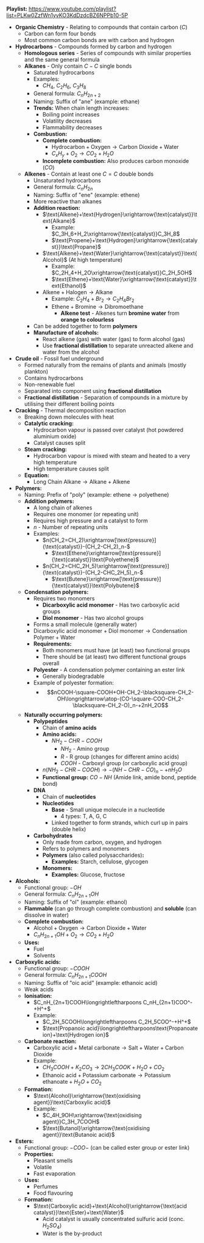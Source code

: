 **Playlist:** https://www.youtube.com/playlist?list=PLKw0ZzfWn1yvKO3KdDzdcBZ6NPPb10-5P

- **Organic Chemistry** - Relating to compounds that contain carbon ($C$)
	- Carbon can form four bonds
	- Most common carbon bonds are with carbon and hydrogen
- **Hydrocarbons** - Compounds formed by carbon and hydrogen
	- **Homologous series** - Series of compounds with similar properties and the same general formula
	- **Alkanes** - Only contain $C-C$ single bonds
		- Saturated hydrocarbons
		- Examples:
			- $CH_4$, $C_2H_6$, $C_3H_8$
		- General formula: $C_nH_{2n+2}$
		- Naming: Suffix of "ane" (example: $\text{ethane}$)
		- **Trends:** When chain length increases:
			- Boiling point increases
			- Volatility decreases
			- Flammability decreases
		- **Combustion:**
			- **Complete combustion:**
				- $\text{Hydrocarbon}+\text{Oxygen}\longrightarrow\text{Carbon Dioxide}+\text{Water}$
				- $C_xH_y+O_2\longrightarrow CO_2 + H_2O$
			- **Incomplete combustion:** Also produces carbon monoxide ($CO$)
	- **Alkenes** - Contain at least one $C=C$ double bonds
		- Unsaturated hydrocarbons
		- General formula: $C_nH_{2n}$
		- Naming: Suffix of "ene" (example: $\text{ethene}$)
		- More reactive than alkanes
		- **Addition reaction:**
			- $\text{Alkene}+\text{Hydrogen}\xrightarrow{\text{catalyst}}\text{Alkane}$
				- Example: $C_3H_6+H_2\xrightarrow{\text{catalyst}}C_3H_8$
				- $\text{Propene}+\text{Hydrogen}\xrightarrow{\text{catalyst}}\text{Propane}$
			- $\text{Alkene}+\text{Water}\xrightarrow{\text{catalyst}}\text{Alcohol}$ (At high temperature)
				- Example: $C_2H_4+H_2O\xrightarrow{\text{catalyst}}C_2H_5OH$
				- $\text{Ethene}+\text{Water}\xrightarrow{\text{catalyst}}\text{Ethanol}$
			- $\text{Alkene}+\text{Halogen}\longrightarrow\text{Alkane}$
				- Example: $C_2H_4+Br_2\longrightarrow C_2H_4Br_2$
				- $\text{Ethene}+\text{Bromine}\longrightarrow\text{Dibromoethane}$
					- **Alkene test** - Alkenes turn **bromine water** from **orange to colourless**
		- Can be added together to form **polymers**
		- **Manufacture of alcohols:**
			- React alkene (gas) with water (gas) to form alcohol (gas)
			- Use **fractional distillation** to separate unreacted alkene and water from the alcohol
- **Crude oil** - Fossil fuel underground
	- Formed naturally from the remains of plants and animals (mostly plankton)
	- Contains hydrocarbons
	- Non-renewable fuel
	- Separated into component using **fractional distillation**
	- **Fractional distillation** - Separation of compounds in a mixture by utilising their different boiling points
- **Cracking** - Thermal decomposition reaction
	- Breaking down molecules with heat
	- **Catalytic cracking:**
		- Hydrocarbon vapour is passed over catalyst (hot powdered aluminium oxide)
		- Catalyst causes split
	- **Steam cracking:**
		- Hydrocarbon vapour is mixed with steam and heated to a very high temperature
		- High temperature causes split
	- **Equation:**
		- $\text{Long Chain Alkane}\longrightarrow\text{Alkane}+\text{Alkene}$
- **Polymers:**
	- Naming: Prefix of "poly" (example: $\text{ethene}\longrightarrow\text{polyethene}$)
	- **Addition polymers:**
		- A long chain of alkenes
		- Requires one monomer (or repeating unit)
		- Requires high pressure and a catalyst to form
		- $n$ - Number of repeating units
		- Examples:
			- $n(CH_2=CH_2)\xrightarrow[\text{pressure}]{\text{catalyst}}-(CH_2-CH_2)_n-$
				- $\text{Ethene}\xrightarrow[\text{pressure}]{\text{catalyst}}\text{Polyethene}$
			- $n(CH_2=CHC_2H_5)\xrightarrow[\text{pressure}]{\text{catalyst}}-(CH_2-CHC_2H_5)_n-$
				- $\text{Butene}\xrightarrow[\text{pressure}]{\text{catalyst}}\text{Polybutene}$
	- **Condensation polymers:**
		- Requires two monomers
			- **Dicarboxylic acid monomer** - Has two carboxylic acid groups
			- **Diol monomer** - Has two alcohol groups
		- Forms a small molecule (generally water)
		- $\text{Dicarboxylic acid monomer}+\text{Diol monomer}\longrightarrow\text{Condensation Polymer}+\text{Water}$
		- **Requirements:**
			- Both monomers must have (at least) two functional groups
			- There should be (at least) two different functional groups overall
		- **Polyester** - A condensation polymer containing an ester link
			- Generally biodegradable
		- Example of polyester formation:
			- $$nCOOH-\square-COOH+OH-CH_2-\blacksquare-CH_2-OH\longrightarrow\atop-(CO-\square-COO-CH_2-\blacksquare-CH_2-O)_n-+2nH_2O$$
	- **Naturally occurring polymers:**
		- **Polypeptides**
			- Chain of **amino acids**
			- **Amino acids:**
				- $NH_2-CHR-COOH$
					- $NH_2$ - Amino group
					- $R$ - R group (changes for different amino acids)
					- $COOH$ - Carboxyl group (or carboxylic acid group)
			- $n(NH_2-CHR-COOH)\longrightarrow-(NH-CHR-CO)_n-+nH_2O$
			- **Functional group:** $CO-NH$ (Amide link, amide bond, peptide bond)
		- **DNA**
			- Chain of **nucleotides**
			- **Nucleotides**
				- **Base** - Small unique molecule in a nucleotide
					- 4 types: T, A, G, C
				- Linked together to form strands, which curl up in pairs (double helix)
		- **Carbohydrates**
			- Only made from carbon, oxygen, and hydrogen
			- Refers to polymers and monomers
			- **Polymers** (also called polysaccharides)**:**
				- **Examples:** Starch, cellulose, glycogen
			- **Monomers:**
				- **Examples:** Glucose, fructose
- **Alcohols:**
	- Functional group: $-OH$
	- General formula: $C_nH_{2n+1}OH$
	- Naming: Suffix of "ol" (example: $\text{ethanol}$)
	- **Flammable** (can go through complete combustion) and **soluble** (can dissolve in water)
	- **Complete combustion:**
		- $\text{Alcohol}+\text{Oxygen}\longrightarrow\text{Carbon Dioxide}+\text{Water}$
		- $C_nH_{2n+1}OH+O_2\longrightarrow CO_2 + H_2O$
	- **Uses:**
		- Fuel
		- Solvents
- **Carboxylic acids:**
	- Functional group: $-COOH$
	- General formula: $C_nH_{2n+1}COOH$
	- Naming: Suffix of "oic acid" (example: $\text{ethanoic acid}$)
	- Weak acids
	- **Ionisation:**
		- $C_nH_{2n+1}COOH\longrightleftharpoons C_nH_{2n+1}COO^-+H^+$
		- Example:
			- $C_2H_5COOH\longrightleftharpoons C_2H_5COO^-+H^+$
			- $\text{Propanoic acid}\longrightleftharpoons\text{Propanoate ion}+\text{Hydrogen ion}$
	- **Carbonate reaction:**
		- $\text{Carboxylic acid}+\text{Metal carbonate}\longrightarrow\text{Salt}+\text{Water}+\text{Carbon Dioxide}$
		- Example:
			- $CH_3COOH+K_2CO_3\longrightarrow 2CH_3​COOK+H_2O+CO_2$
			- $\text{Ethanoic acid}+\text{Potassium carbonate}\longrightarrow\text{Potassium ethanoate}+H_2O+CO_2$
	- **Formation:**
		- $\text{Alcohol}\xrightarrow{\text{oxidising agent}}\text{Carboxylic acid}$
		- Example:
			- $C_4H_9OH\xrightarrow{\text{oxidising agent}}C_3H_7COOH$
			- $\text{Butanol}\xrightarrow{\text{oxidising agent}}\text{Butanoic acid}$
- **Esters:**
	- Functional group: $-COO-$ (can be called ester group or ester link)
	- **Properties:**
		- Pleasant smells
		- Volatile
		- Fast evaporation
	- **Uses:**
		- Perfumes
		- Food flavouring
	- **Formation:**
		- $\text{Carboxylic acid}+\text{Alcohol}\xrightarrow{\text{acid catalyst}}\text{Ester}+\text{Water}$
			- Acid catalyst is usually concentrated sulfuric acid ($\text{conc. }H_2SO_4$)
			- Water is the by-product
